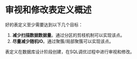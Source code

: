 # 审视和修改表定义概述

好的表定义至少需要达到以下几个目标：

1.  **减少扫描数据数据量**。通过分区的剪枝机制可以实现该点。
2.  **尽量减少随机IO**。通过聚簇/局部聚簇可以实现该点。

表定义在数据库设计阶段创建，在SQL调优过程中进行审视和修改。

